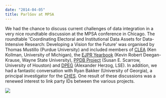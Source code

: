 ```yaml
---
date: "2014-04-05"
title: ParlGov at MPSA
---
```


We had the chance to discuss current challenges of data integration in a very nice roundtable discussion at the MPSA conference in Chicago. The roundtable 'Coordinating Electoral and Institutional Data Assets for Data-Intensive Research: Developing a Vision for the Future' was organised by Thomas Mustillo (Purdue University) and included members of [CLEA](http://www.electiondataarchive.org/) (Ken Kollman, University of Michigan), the [EJPR Yearbook](http://www.politicaldatayearbook.com/) (Kevin Robert Deegan-Krause, Wayne State University), [PPDB Project](http://www.politicalpartydb.com/) (Susan E. Scarrow, University of Houston) and [DPEG](https://github.com/kbenoit/DPEG) (Alexander Herzog, LSE). In addition, we had a fantastic conversation with Ryan Bakker (University of Georgia), a principal investigator for the [CHES](http://www.chesdata.eu/). One result of these discussions was a renewed interest to link party IDs between the various projects.

![](/images/parliament-netherlands.jpg)
